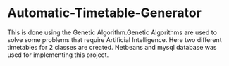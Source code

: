 # Automatic-Timetable-Generator

This is done using the Genetic Algorithm.Genetic Algorithms are used to solve some problems that require Artificial Intelligence.  Here two different timetables for 2 classes are created.
Netbeans and mysql database was used for implementing this project.
